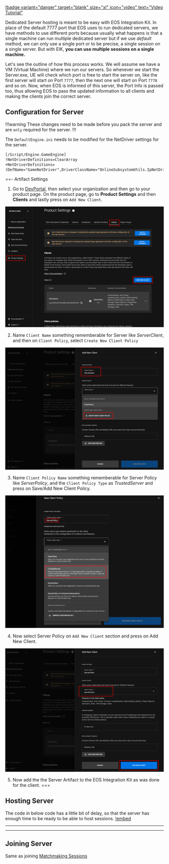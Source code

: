 [!badge variant="danger" target="blank" size="xl" icon="video" text="Video Tutorial"](https://retype.com/)

Dedicated Server hosting is meant to be easy with EOS Integration Kit. In place of the default 7777 port that EOS uses to run dedicated servers, we have methods to use different ports because usually what happens is that a single machine can run multiple dedicated server but if we use *default* method, we can only use a single port or to be precise, a single session on a single server. But with EIK, **you can use multiple sessions on a single machine.**

Let's see the outline of how this process works. We will assume we have a VM (Virtual Machine) where we run our servers. So whenever we start the Server.exe, UE will check which port is free to start the server on, like the first server will start on Port `7777`, then the next one will start on Port `7778` and so on.  Now, when EOS is informed of this server, the Port Info is passed too, thus allowing EOS to pass the updated information to all clients and making the clients join the correct server.


## Configuration for Server

!!!warning These changes need to be made before you pack the server and are `only` required for the server.
!!!

The `DefaultEngine.ini` needs to be modified for the NetDriver settings for the server.

```
[/Script/Engine.GameEngine]
!NetDriverDefinitions=ClearArray
+NetDriverDefinitions=(DefName="GameNetDriver",DriverClassName="OnlineSubsystemUtils.IpNetDriver",DriverClassNameFallback="OnlineSubsystemUtils.IpNetDriver")

```

==- Artifact Settings

1. Go to [DevPortal](https://dev.epicgames.com/portal/en-US/), then select your organization and then go to your product page. On the product page, go to **Product Settings** and then **Clients** and lastly press on `Add New Client`.

![](/static/Screenshot_25.png)

2. Name `Client Name` something rememberable for Server like *ServerClient*, and then on `Client Policy`, select `Create New Client Policy` 

![](/static/Screenshot_26.png)

3. Name `Client Policy Name` something rememberable for Server Policy like *ServerPolicy*, and the `Client Policy Type` as *TrustedServer* and press on Save/Add New Client Policy.

![](/static/Screenshot_27.png)

4. Now select Server Policy on `Add New Client` section and press on Add New Client.

![](/static/Screenshot_28.png)

5. Now add the the Server Artifact to the EOS Integration Kit as was done for the client.
===

## Hosting Server 

The code in below code has a little bit of delay, so that the server has enough time to be ready to be able to host sessions. 
[!embed](https://blueprintue.com/render/zhxbzn03/)

---
---
## Joining Server

Same as joining [Matchmaking Sessions](/Getting-Started/Configuration/#defaultengineini)
